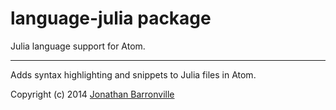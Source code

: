 # language-julia package

Julia language support for Atom.

-----

Adds syntax highlighting and snippets to Julia files in Atom.

Copyright (c) 2014 [Jonathan Barronville](mailto:jonathan@belairlabs.com "jonathan@belairlabs.com")
